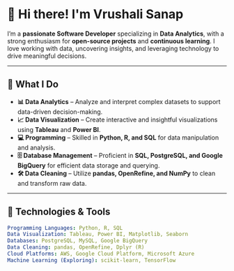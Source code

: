 # 👋 Hi there! I'm Vrushali Sanap  

I’m a **passionate Software Developer** specializing in **Data Analytics**, with a strong enthusiasm for **open-source projects** and **continuous learning**. I love working with data, uncovering insights, and leveraging technology to drive meaningful decisions.  

---

## 🌱 What I Do  

- **📊 Data Analytics** – Analyze and interpret complex datasets to support data-driven decision-making.  
- **📈 Data Visualization** – Create interactive and insightful visualizations using **Tableau** and **Power BI**.  
- **💻 Programming** – Skilled in **Python, R, and SQL** for data manipulation and analysis.  
- **🗄️ Database Management** – Proficient in **SQL, PostgreSQL, and Google BigQuery** for efficient data storage and querying.  
- **🛠 Data Cleaning** – Utilize **pandas, OpenRefine, and NumPy** to clean and transform raw data.  

---

## 🔧 Technologies & Tools  

```yaml
Programming Languages: Python, R, SQL
Data Visualization: Tableau, Power BI, Matplotlib, Seaborn
Databases: PostgreSQL, MySQL, Google BigQuery
Data Cleaning: pandas, OpenRefine, Dplyr (R)
Cloud Platforms: AWS, Google Cloud Platform, Microsoft Azure
Machine Learning (Exploring): scikit-learn, TensorFlow
